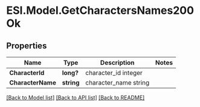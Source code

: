 # ESI.Model.GetCharactersNames200Ok
## Properties

Name | Type | Description | Notes
------------ | ------------- | ------------- | -------------
**CharacterId** | **long?** | character_id integer | 
**CharacterName** | **string** | character_name string | 

[[Back to Model list]](../README.md#documentation-for-models) [[Back to API list]](../README.md#documentation-for-api-endpoints) [[Back to README]](../README.md)

